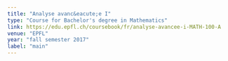 ```yaml
---
title: "Analyse avanc&eacute;e I"
type: "Course for Bachelor's degree in Mathematics"
link: https://edu.epfl.ch/coursebook/fr/analyse-avancee-i-MATH-100-A
venue: "EPFL"
year: "fall semester 2017"
label: "main"
---
```


